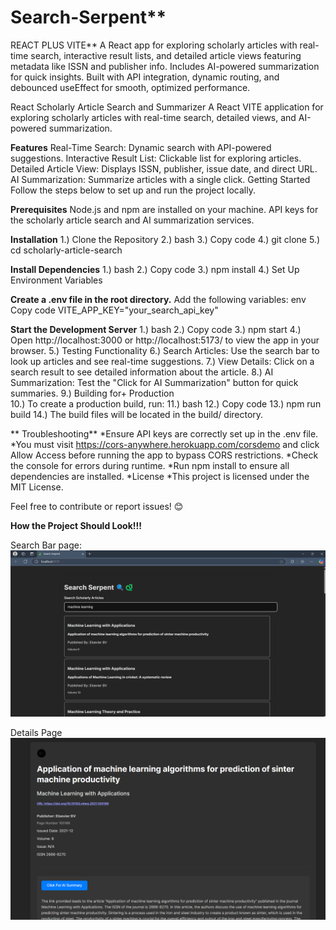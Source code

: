 # Search-Serpent**
REACT PLUS VITE**
A React app for exploring scholarly articles with real-time search, interactive result lists, and detailed article views featuring metadata like ISSN and publisher info. Includes AI-powered summarization for quick insights. Built with API integration, dynamic routing, and debounced useEffect for smooth, optimized performance.

React Scholarly Article Search and Summarizer
A React VITE application for exploring scholarly articles with real-time search, detailed views, and AI-powered summarization.

**Features**
Real-Time Search: Dynamic search with API-powered suggestions.
Interactive Result List: Clickable list for exploring articles.
Detailed Article View: Displays ISSN, publisher, issue date, and direct URL.
AI Summarization: Summarize articles with a single click.
Getting Started
Follow the steps below to set up and run the project locally.

**Prerequisites**
Node.js and npm are installed on your machine.
API keys for the scholarly article search and AI summarization services.

**Installation**
1.) Clone the Repository
2.) bash
3.) Copy code
4.) git clone <repository-url>
5.) cd scholarly-article-search
          
**Install Dependencies**
1.) bash
2.) Copy code
3.) npm install
4.) Set Up Environment Variables

**Create a .env file in the root directory.**
Add the following variables:
env
Copy code
VITE_APP_KEY="your_search_api_key"


**Start the Development Server**
1.) bash
2.) Copy code
3.) npm start
4.) Open http://localhost:3000 or http://localhost:5173/ to view the app in your browser.
5.) Testing Functionality
6.) Search Articles: Use the search bar to look up articles and see real-time suggestions.
7.) View Details: Click on a search result to see detailed information about the article.
8.) AI Summarization: Test the "Click for AI Summarization" button for quick summaries.
9.) Building for+ Production  
10.) To create a production build, run:
11.) bash
12.) Copy code
13.) npm run build
14.) The build files will be located in the build/ directory.


** Troubleshooting**
  *Ensure API keys are correctly set up in the .env file.
  *You must visit https://cors-anywhere.herokuapp.com/corsdemo and click Allow Access before running the app to bypass CORS restrictions.
  *Check the console for errors during runtime.
  *Run npm install to ensure all dependencies are installed.
  *License
  *This project is licensed under the MIT License.

Feel free to contribute or report issues! 😊


**How the Project Should Look!!!**

Search Bar page:
![Project Screenshot](SearchBar.png)

Details Page
![Project Screenshot](DetailPage.png)





